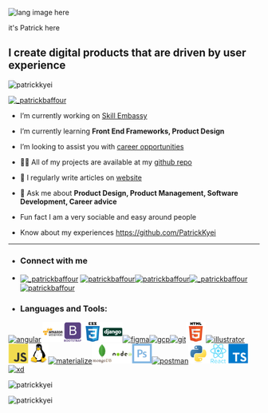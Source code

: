 <p display="inline" align="left"><img width=15%" src="https://github.com/alansmathew/alansmathew/raw/master/lang.gif" alt="lang image here" /></p> it's Patrick here

## I create digital products that are driven by user experience

![patrickkyei](https://komarev.com/ghpvc/?username=patrickkyei&label=Profile%20views&color=0e75b6&style=flat)

[![_patrickbaffour](https://img.shields.io/twitter/follow/_patrickbaffour?logo=twitter&style=for-the-badge)](https://twitter.com/_patrickbaffour)

- I’m currently working on [Skill Embassy](https://skillembassy.com "Skill Embassy")

- I’m currently learning **Front End Frameworks, Product Design**

- I’m looking to assist you with [career opportunities](https://skillembassy.com "career opportunities")

- 👨‍💻 All of my projects are available at my [github repo](https://github.com/PatrickKyei "github repo")

- 📝 I regularly write articles on [website](https://patrickkyei.com/ "website")

- 💬 Ask me about **Product Design, Product Management, Software Development, Career advice**

- Fun fact I am a very sociable and easy around people

- Know about my experiences <https://github.com/PatrickKyei>

* * *

- ### Connect with me

- [<img align="center" src="https://raw.githubusercontent.com/rahuldkjain/github-profile-readme-generator/master/src/images/icons/Social/twitter.svg" alt="_patrickbaffour" height="30" width="40" class="jop-noMdConv">](https://twitter.com/_patrickbaffour) [<img align="center" src="https://raw.githubusercontent.com/rahuldkjain/github-profile-readme-generator/master/src/images/icons/Social/linked-in-alt.svg" alt="patrickbaffour" height="30" width="40" class="jop-noMdConv">](https://linkedin.com/in/patrickbaffour)[<img align="center" src="https://raw.githubusercontent.com/rahuldkjain/github-profile-readme-generator/master/src/images/icons/Social/facebook.svg" alt="patrickbaffour" height="30" width="40" class="jop-noMdConv">](https://fb.com/patrickbaffour)[<img align="center" src="https://raw.githubusercontent.com/rahuldkjain/github-profile-readme-generator/master/src/images/icons/Social/instagram.svg" alt="_patrickbaffour" height="30" width="40" class="jop-noMdConv">](https://instagram.com/_patrickbaffour)[<img align="center" src="https://raw.githubusercontent.com/rahuldkjain/github-profile-readme-generator/master/src/images/icons/Social/dribbble.svg" alt="patrickbaffour" height="30" width="40" class="jop-noMdConv">](https://dribbble.com/patrickbaffour)
- ### Languages and Tools:
    

[<img src="https://angular.io/assets/images/logos/angular/angular.svg" alt="angular" width="40" height="40" class="jop-noMdConv">](https://angular.io) [<img src="https://raw.githubusercontent.com/devicons/devicon/master/icons/amazonwebservices/amazonwebservices-original-wordmark.svg" alt="aws" width="40" height="40" class="jop-noMdConv">](https://aws.amazon.com)[<img src="https://raw.githubusercontent.com/devicons/devicon/master/icons/bootstrap/bootstrap-plain-wordmark.svg" alt="bootstrap" width="40" height="40" class="jop-noMdConv">](https://getbootstrap.com)[<img src="https://raw.githubusercontent.com/devicons/devicon/master/icons/css3/css3-original-wordmark.svg" alt="css3" width="40" height="40" class="jop-noMdConv">](https://www.w3schools.com/css/)[<img src="https://raw.githubusercontent.com/devicons/devicon/master/icons/django/django-original.svg" alt="django" width="40" height="40" class="jop-noMdConv">](https://www.djangoproject.com/)[<img src="https://www.vectorlogo.zone/logos/figma/figma-icon.svg" alt="figma" width="40" height="40" class="jop-noMdConv">](https://www.figma.com/)[<img src="https://www.vectorlogo.zone/logos/google_cloud/google_cloud-icon.svg" alt="gcp" width="40" height="40" class="jop-noMdConv">](https://cloud.google.com)[<img src="https://www.vectorlogo.zone/logos/git-scm/git-scm-icon.svg" alt="git" width="40" height="40" class="jop-noMdConv">](https://git-scm.com/)[<img src="https://raw.githubusercontent.com/devicons/devicon/master/icons/html5/html5-original-wordmark.svg" alt="html5" width="40" height="40" class="jop-noMdConv">](https://www.w3.org/html/)[<img src="https://www.vectorlogo.zone/logos/adobe_illustrator/adobe_illustrator-icon.svg" alt="illustrator" width="40" height="40" class="jop-noMdConv">](https://www.adobe.com/in/products/illustrator.html)[<img src="https://raw.githubusercontent.com/devicons/devicon/master/icons/javascript/javascript-original.svg" alt="javascript" width="40" height="40" class="jop-noMdConv">](https://developer.mozilla.org/en-US/docs/Web/JavaScript)[<img src="https://raw.githubusercontent.com/devicons/devicon/master/icons/linux/linux-original.svg" alt="linux" width="40" height="40" class="jop-noMdConv">](https://www.linux.org/)[<img src="https://raw.githubusercontent.com/prplx/svg-logos/5585531d45d294869c4eaab4d7cf2e9c167710a9/svg/materialize.svg" alt="materialize" width="40" height="40" class="jop-noMdConv">](https://materializecss.com/)[<img src="https://raw.githubusercontent.com/devicons/devicon/master/icons/mongodb/mongodb-original-wordmark.svg" alt="mongodb" width="40" height="40" class="jop-noMdConv">](https://www.mongodb.com/)[<img src="https://raw.githubusercontent.com/devicons/devicon/master/icons/nodejs/nodejs-original-wordmark.svg" alt="nodejs" width="40" height="40" class="jop-noMdConv">](https://nodejs.org)[<img src="https://raw.githubusercontent.com/devicons/devicon/master/icons/photoshop/photoshop-line.svg" alt="photoshop" width="40" height="40" class="jop-noMdConv">](https://www.photoshop.com/en)[<img src="https://www.vectorlogo.zone/logos/getpostman/getpostman-icon.svg" alt="postman" width="40" height="40" class="jop-noMdConv">](https://postman.com)[<img src="https://raw.githubusercontent.com/devicons/devicon/master/icons/python/python-original.svg" alt="python" width="40" height="40" class="jop-noMdConv">](https://www.python.org)[<img src="https://raw.githubusercontent.com/devicons/devicon/master/icons/react/react-original-wordmark.svg" alt="react" width="40" height="40" class="jop-noMdConv">](https://reactjs.org/)[<img src="https://raw.githubusercontent.com/devicons/devicon/master/icons/typescript/typescript-original.svg" alt="typescript" width="40" height="40" class="jop-noMdConv">](https://www.typescriptlang.org/)[<img src="https://cdn.worldvectorlogo.com/logos/adobe-xd.svg" alt="xd" width="40" height="40" class="jop-noMdConv">](https://www.adobe.com/products/xd.html)

![patrickkyei](https://github-readme-stats.vercel.app/api/top-langs?username=patrickkyei&show_icons=true&locale=en&layout=compact)

![patrickkyei](https://github-readme-streak-stats.herokuapp.com/?user=patrickkyei&)
